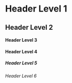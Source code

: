 # Header Level 1
## Header Level 2
#### Header Level 3
#### Header Level 4
##### Header Level 5
###### Header Level 6